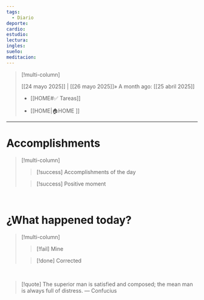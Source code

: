 ```yaml
---
tags:
  - Diario
deporte: 
cardio: 
estudio: 
lectura: 
ingles: 
sueño: 
meditacion:
---
```


> [!multi-column]
>  
> [[24 mayo 2025]] | [[26 mayo 2025]]»
> A month ago: [[25 abril 2025]]
> 
> 
> - [[HOME#✅ Tareas]] 
> 
> - [[HOME|🏠HOME ]]

---



# Accomplishments

> [!multi-column]
> 
> > [!success] Accomplishments of the day
> > 
> 
> > [!success] Positive moment
> > 
> 


<br>

 # ¿What happened today? 
 
> [!multi-column] 
> 
> > [!fail] Mine
> > 
> >
> 
> > [!done] Corrected
> > 
> 

<br>

> [!quote] The superior man is satisfied and composed; the mean man is always full of distress.
> — Confucius

